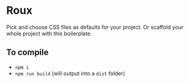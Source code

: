 # Roux

Pick and choose CSS files as defaults for your project. Or scaffold your whole project with this boilerplate.

## To compile

* `npm i`
* `npm run build` (will output into a `dist` folder)
